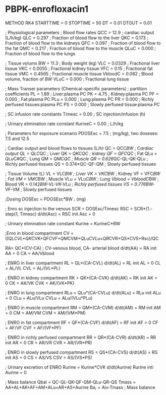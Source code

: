 # PBPK-enrofloxacin1

METHOD RK4
STARTTIME = 0
STOPTIME = 50
DT = 0.01
DTOUT = 0.01

; Physiological parameters
; Blood flow rates
QCC = 12.9 ; cardiac output (L/h/kg)
QLC = 0.297 ; Fraction of blood flow to the liver
QKC = 0.173 ; Fraction of blood flow to the kidneys
QFC = 0.097 ; Fraction of blood flow to the fat
QMC = 0.217 ; Fraction of blood flow to the muscle
QLuC = 0.000 ; Fraction of blood flow to the lungs

; Tissue volums
BW = 11.3 ; Body weight (kg)
VLC = 0.0329 ; Fractional liver tissue
VKC = 0.0055 ; Fractional kidney tissue
VFC = 0.15 ; Fractional fat tissue
VMC = 0.4565 ; Fractional muscle tissue
VbloodC = 0.082 ; Blood volume, fraction of BW
VLuC = 0.000 ; Fractional lung tissue

; Mass Transer parameters (Chemical-specific parameters)
; partition coefficients
PL = 1.89 ; Liver:plasma PC
PK = 4.75 ; Kidney:plasma PC
PF = 0.000 ; Fat:plasma PC
PLu = 0.000 ; Lung:plasma PC
PR = 0.000 ; Richly perfused tissues:plasma PC
PS = 0.000 ; Slowly perfused tissue:plasma PC

; SC infusion rate constants
Timesc = 0.00 ; SC injection/infusion (h)

; Urinary elimination rate constant
KurineC = 0.00 ; L/h/kg

; Parameters for exposure scenario
PDOSEsc = 7.5 ; (mg/kg), two doseses: 7.5 and 12.5

; Cardiac output and blood flows to tissues (L/h)
QC = QCC*BW ; Cardiac output
QL = QLC*QC ; Liver
QK = QKC*QC ; kidney
QF = QFC*QC ; Fat
QLu = QLuC#QC ; Lung
QM = QMC*QC ; Muscle
QR = 0.626*QC-QL-QK-QLu ; Richly perfused tissues
QS = 0.374*QC-QF-QM ; Slowly perfused tissues

; Tissue Volume (L)
VL = VLC*BW ; Liver
VK = VKC*BW ; Kidney
VF = VFC*BW ; Fat
VM = VMC*BW ; Muscle
VLu = VLuC*BW ; Lung
Vblood = VbloodC*BW ; Blood
VR = 0.142*BW-VL-VK-VLu ; Richly perfused tissues
VS = 0.776*BW-VF-VM ; Slowly perfused tissues

;Dosing
DOSEsc = PDOSEsc*BW ; (mg)

; Enro sc injection to the venous
SCR = DOSEsc/Timesc
RSC = SCR*(1.-step(1, Timesc)
d/dt(Asc) = RSC
init Asc = 0

; Urinary elimination rate constant
Kurine = KurineC*BW

;Enro in blood compartment
CV = ((QL*CVL+QK*CVK+QF*CVF+QM*CVM+QLu*CVLu+QR*CVR+QS*CVS+Rsc)/QC

RA= QC*(CV-CA) ; CV-venous blood, CA- arterial blood
d/dt(AA) = RA
init AA = 0
CA = AA/Vblood

; ENRO in liver compartment
RL = QL*(CA-CVL)
d/dt(AL) = RL
init AL = 0
CL = AL/VL
CVL = AL/(VL*PL)

; ENRO in kidney compartment
RK = QK*(CA-CVK)
d/dt(AK) = RK
init AK = 0
CK = AK/VK
CVK = AK/(VK*PK)

; ENRO in lung compartment
RLu = QLu*(CA-CVLu)
d/dt(ALu) = RLu
init ALu = 0
CLu = ALu/VLu
CVLu = ALu/(VLu*PLu)

; ENRO in muscle compartment
RM = QM*(CA-CVM)
d/dt(AM) = RM
init AM = 0
CM = AM/VM
CVM = AM/(VM*PM)

; ENRO in fat compartment
RF = QF*(CA-CVF)
d/dt(AF) = RF
init AF = 0
CF = AF/VF
CVF = AF/(VF*PF)

; ENRO in richly perfused compartment
RR = QR*(CA-CVR)
d/dt(AR) = RR
init AR = 0
CR = AR/VR
CVR = AR/(VR*PR)

; ENRO in slowly perfused compartment
RS = QS*(CA-CVS)
d/dt(AS) = RS
init AS = 0
CS = AS/VS
CSV = AS/(VS*PS)

; Urinary excretion of ENRO
Rurine = Kurine*CVK
d/dt(Aurine) Rurine
inti Aurine = 0

; Mass balance
Qbal = QC-QL-QK-QF-QM-QLu-QR-QS
Tmass = AA+AL+AK+AF+AM+ALu+AR+AS+Aurine
Ba; = Aiv-Tmass ; Mass balance











